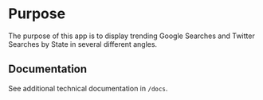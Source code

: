 # Purpose

The purpose of this app is to display trending Google Searches and Twitter Searches by State in several different angles.

## Documentation

See additional technical documentation in `/docs`.